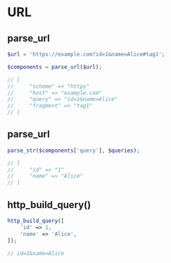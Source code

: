 # URL

## parse_url

```php
$url = 'https://example.com?id=1&name=Alice#tag1';

$components = parse_url($url);

// [
//     "scheme" => "https"
//     "host" => "example.com"
//     "query" => "id=1&name=Alice"
//     "fragment" => "tag1"
// ]
```

## parse_url

```php
parse_str($components['query'], $queries);

// [
//     "id" => "1"
//     "name" => "Alice"
// ]
```

## http_build_query()

```php
http_build_query([
    'id' => 1,
    'name' => 'Alice',
]);

// id=1&name=Alice
```
